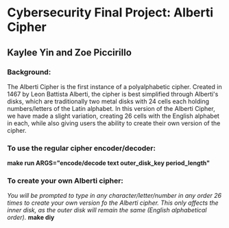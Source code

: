 # Cybersecurity Final Project: Alberti Cipher
## Kaylee Yin and Zoe Piccirillo 

### Background: 
The Alberti Cipher is the first instance of a polyalphabetic cipher. Created in 1467 by Leon Battista Alberti, the cipher is best simplified through Alberti's disks, which are traditionally two metal disks with 24 cells each holding numbers/letters of the Latin alphabet. In this version of the Alberti Cipher, we have made a slight variation, creating 26 cells with the English alphabet in each, while also giving users the ability to create their own version of the cipher.  

### To use the regular cipher encoder/decoder:
**make run ARGS="encode/decode text outer_disk_key period_length"**

### To create your own Alberti cipher: 
*You will be prompted to type in any character/letter/number in any order 26 times to create your own version fo the Alberti cipher. This only affects the inner disk, as the outer disk will remain the same (English alphabetical order).*
**make diy**